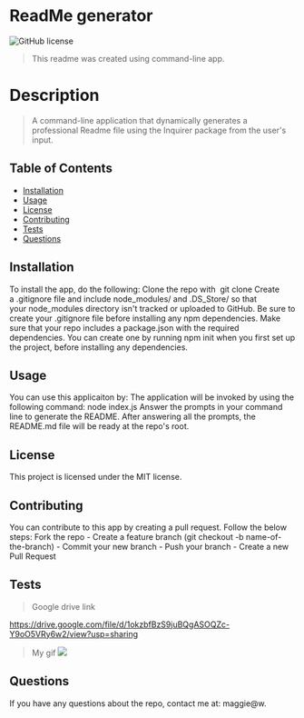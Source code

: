 
# ReadMe generator
![GitHub license](https://img.shields.io/badge/license-MIT-blue.svg)

> This readme was created using command-line app.

# Description
> A command-line application that dynamically generates a professional Readme file using the Inquirer package from the user's input.

## Table of Contents
* [Installation](#installation)
* [Usage](#usage)
* [License](#license)
* [Contributing](#contributing)
* [Tests](#tests)
* [Questions](#questions)

## Installation
To install the app, do the following:
Clone the repo with  git clone Create a .gitignore file and include node_modules/ and .DS_Store/ so that your node_modules directory isn't tracked or uploaded to GitHub. Be sure to create your .gitignore file before installing any npm dependencies. Make sure that your repo includes a package.json with the required dependencies. You can create one by running npm init when you first set up the project, before installing any dependencies.

## Usage
You can use this applicaiton by: 
The application will be invoked by using the following command: node index.js Answer the prompts in your command line to generate the README. After answering all the prompts, the README.md file will be ready at the repo's root.

## License
This project is licensed under the MIT license.

## Contributing
You can contribute to this app by creating a pull request. Follow the below steps: Fork the repo - Create a feature branch (git checkout -b name-of-the-branch) - Commit your new branch - Push your branch - Create a new Pull Request

## Tests
> Google drive link

https://drive.google.com/file/d/1okzbfBzS9juBQgASOQZc-Y9oO5VRy6w2/view?usp=sharing

> My gif
![](https://github.com/Marzena-W/challenge9-ReadMe-Generator/blob/main/readme.gif)




## Questions
If you have any questions about the repo, contact me at: maggie@w.
